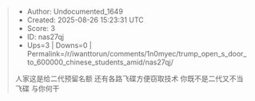 > - Author: Undocumented_1649
> - Created: 2025-08-26 15:23:31 UTC
> - Score: 3
> - ID: nas27qj
> - Ups=3 | Downs=0 | Permalink=/r/iwanttorun/comments/1n0myec/trump_open_s_door_to_600000_chinese_students_amid/nas27qj/
>
> 人家这是给二代预留名额 还有各路飞碟方便窃取技术 你既不是二代又不当飞碟 与你何干
